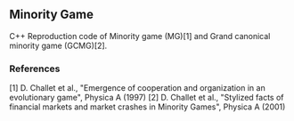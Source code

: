 ## Minority Game

C++ Reproduction code of Minority game (MG)[1] and Grand canonical minority game (GCMG)[2].

### References
[1] D. Challet et al., "Emergence of cooperation and organization in an evolutionary game", Physica A (1997)
[2] D. Challet et al., "Stylized facts of financial markets and market crashes in Minority Games", Physica A (2001) 
